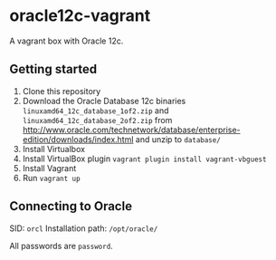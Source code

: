 # oracle12c-vagrant
A vagrant box with Oracle 12c.

## Getting started
1. Clone this repository
2. Download the Oracle Database 12c binaries `linuxamd64_12c_database_1of2.zip` and `linuxamd64_12c_database_2of2.zip`
from http://www.oracle.com/technetwork/database/enterprise-edition/downloads/index.html and unzip to `database/`
3. Install Virtualbox
4. Install VirtualBox plugin `vagrant plugin install vagrant-vbguest`
5. Install Vagrant
6. Run `vagrant up`

## Connecting to Oracle
SID: `orcl`
Installation path: `/opt/oracle/`

All passwords are `password`.
